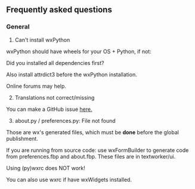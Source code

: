 ## Frequently asked questions

### General

1. Can't install wxPython

wxPython should have wheels for your OS + Python, if not:

Did you installed all dependencies first?

Also install attrdict3 before the wxPython installation.

Online forums may help.

2. Translations not correct/missing

You can make a GitHub issue [here.](https://github.com/lebao3105/texteditor/issues)

3. about.py / preferences.py: File not found

Those are wx's generated files, which must be **done** before the global publishment.

If you are running from source code: use wxFormBuilder to generate code from preferences.fbp and about.fbp. These files are in textworker/ui.

Using (py)wxrc does NOT work!

You can also use wxrc if have wxWidgets installed.